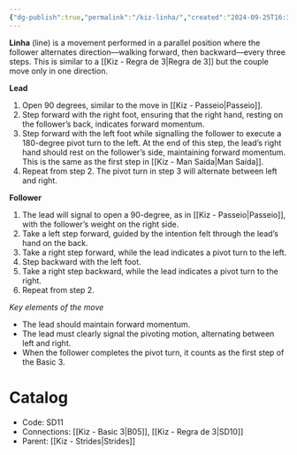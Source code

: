 ```yaml
---
{"dg-publish":true,"permalink":"/kiz-linha/","created":"2024-09-25T16:36:09.413-04:00","updated":"2024-09-25T17:22:17.507-04:00"}
---
```



**Linha** (line) is a movement performed in a parallel position where the follower alternates direction—walking forward, then backward—every three steps. This is similar to a [[Kiz - Regra de 3\|Regra de 3]] but the couple move only in one direction.

**Lead**
1. Open 90 degrees, similar to the move in [[Kiz - Passeio\|Passeio]].
2. Step forward with the right foot, ensuring that the right hand, resting on the follower’s back, indicates forward momentum.
3. Step forward with the left foot while signalling the follower to execute a 180-degree pivot turn to the left. At the end of this step, the lead’s right hand should rest on the follower’s side, maintaining forward momentum. This is the same as the first step in [[Kiz - Man Saída\|Man Saída]].
4. Repeat from step 2. The pivot turn in step 3 will alternate between left and right.

**Follower**
1. The lead will signal to open a 90-degree, as in [[Kiz - Passeio\|Passeio]], with the follower’s weight on the right side.
2. Take a left step forward, guided by the intention felt through the lead’s hand on the back.
3. Take a right step forward, while the lead indicates a pivot turn to the left.
4. Step backward with the left foot.
5. Take a right step backward, while the lead indicates a pivot turn to the right.
6. Repeat from step 2.

*Key elements of the move*
- The lead should maintain forward momentum.
- The lead must clearly signal the pivoting motion, alternating between left and right.
- When the follower completes the pivot turn, it counts as the first step of the Basic 3.

# Catalog

- Code: SD11
- Connections: [[Kiz - Basic 3\|B05]], [[Kiz - Regra de 3\|SD10]]
- Parent: [[Kiz - Strides\|Strides]]
